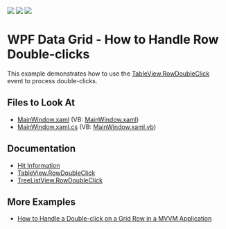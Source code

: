 <!-- default badges list -->
![](https://img.shields.io/endpoint?url=https://codecentral.devexpress.com/api/v1/VersionRange/128650750/21.1.5%2B)
[![](https://img.shields.io/badge/Open_in_DevExpress_Support_Center-FF7200?style=flat-square&logo=DevExpress&logoColor=white)](https://supportcenter.devexpress.com/ticket/details/E2915)
[![](https://img.shields.io/badge/📖_How_to_use_DevExpress_Examples-e9f6fc?style=flat-square)](https://docs.devexpress.com/GeneralInformation/403183)
<!-- default badges end -->

# WPF Data Grid - How to Handle Row Double-clicks

This example demonstrates how to use the [TableView.RowDoubleClick](https://docs.devexpress.com/WPF/DevExpress.Xpf.Grid.TableView.RowDoubleClick) event to process double-clicks.

<!-- default file list -->

## Files to Look At

* [MainWindow.xaml](./CS/RowDoubleClick_CodeBehind/MainWindow.xaml) (VB: [MainWindow.xaml](./VB/RowDoubleClick_CodeBehind/MainWindow.xaml))
* [MainWindow.xaml.cs](./CS/RowDoubleClick_CodeBehind/MainWindow.xaml.cs#L44-L52) (VB: [MainWindow.xaml.vb](./VB/RowDoubleClick_CodeBehind/MainWindow.xaml.vb#L100-L110))

<!-- default file list end -->

## Documentation

- [Hit Information](https://docs.devexpress.com/WPF/7557/controls-and-libraries/data-grid/miscellaneous/hit-information)
- [TableView.RowDoubleClick](https://docs.devexpress.com/WPF/DevExpress.Xpf.Grid.TableView.RowDoubleClick)
- [TreeListView.RowDoubleClick](https://docs.devexpress.com/WPF/DevExpress.Xpf.Grid.TreeListView.RowDoubleClick)

## More Examples

- [How to Handle a Double-click on a Grid Row in a MVVM Application](https://github.com/DevExpress-Examples/how-to-handle-a-double-click-on-a-grid-row-in-a-mvvm-application-e2458)
